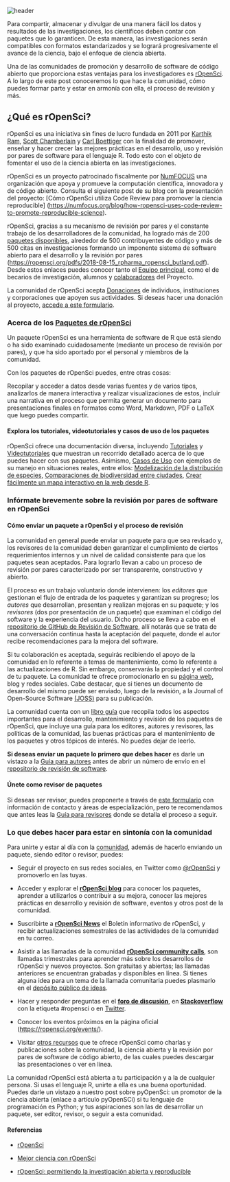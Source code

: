 <!--
.. title: Te contamos sobre la comunidad rOpenSci
.. slug: te-contamos-sobre-la-comunidad-ropensci
.. date: 2020-08-18
.. author: Yurely Camacho
.. tags: r, community, open science
.. category: open science
.. link: 
.. description: 
.. type: text
-->

<!-- Te contamos sobre la comunidad rOpenSci -->
<!-- **Por Yurely Camacho** -->

![header](../../../images/blog/te-contamos-sobre-la-comunidad-ropensci/header.png)

Para compartir, almacenar y divulgar de una manera fácil los datos y
resultados de las investigaciones, los científicos deben contar con
paquetes que lo garanticen. De esta manera, las investigaciones serán
compatibles con formatos estandarizados y se logrará progresivamente el
avance de la ciencia, bajo el enfoque de ciencia abierta.

<!-- TEASER_END -->

Una de las comunidades de promoción y desarrollo de software de código
abierto que proporciona estas ventajas para los investigadores es
[rOpenSci](https://ropensci.org/). A lo largo de este post conoceremos
lo que hace la comunidad, cómo puedes formar parte y estar en armonía
con ella, el proceso de revisión y más.

## ¿Qué es rOpenSci?

rOpenSci es una iniciativa sin fines de lucro fundada en 2011 por
[Karthik Ram](https://karthik.io/), [Scott
Chamberlain](https://ropensci.org/author/scott-chamberlain/) y [Carl
Boettiger](https://www.carlboettiger.info/) con la finalidad de
promover, enseñar y hacer crecer las mejores prácticas en el desarrollo,
uso y revisión por pares de software para el lenguaje R. Todo esto con
el objeto de fomentar el uso de la ciencia abierta en las
investigaciones.

rOpenSci es un proyecto patrocinado fiscalmente por
[NumFOCUS](https://numfocus.org) una organización que apoya y promueve
la computación científica, innovadora y de código abierto. Consulta el
siguiente post de su blog con la presentación del proyecto: \[Cómo
rOpenSci utiliza Code Review para promover la ciencia reproducible\]
(https://numfocus.org/blog/how-ropensci-uses-code-review-to-promote-reproducible-science).

rOpenSci, gracias a su mecanismo de revisión por pares y el constante
trabajo de los desarrolladores de la comunidad, ha logrado más de 200
[paquetes disponibles](https://ropensci.org/packages/), alrededor de 500
contribuyentes de código y más de 500 citas en investigaciones formando
un imponente sistema de software abierto para el desarrollo y la revisión por pares
(https://ropensci.org/pdfs/2018-08-15_rpharma_ropensci_butland.pdf).
Desde estos enlaces puedes conocer tanto el [Equipo principal](https://ropensci.org/about/#team), como el de becarios
de investigación, alumnos y
[colaboradores](https://ropensci.org/about/#collaborators) del Proyecto.

La comunidad de rOpenSci acepta [Donaciones](https://ropensci.org/donate/) de
individuos, instituciones y corporaciones que apoyen sus actividades. Si
deseas hacer una donación al proyecto, [accede a este
formulario](https://numfocus.salsalabs.org/donate-to-ropensci/index.html).

### Acerca de los [Paquetes de rOpenSci](https://ropensci.org/packages/)

Un paquete rOpenSci es una herramienta de software de R que está siendo
o ha sido examinado cuidadosamente (mediante un proceso de revisión por
pares), y que ha sido aportado por el personal y miembros de la comunidad.

Con los paquetes de rOpenSci puedes, entre otras cosas:

Recopilar y acceder a datos desde varias fuentes y de varios tipos,
analizarlos de manera interactiva y realizar visualizaciones de estos,
incluir una narrativa en el proceso que permita generar un documento
para presentaciones finales en formatos como Word, Markdown, PDF o LaTeX
que luego puedes compartir.

#### Explora los tutoriales, videotutoriales y casos de uso de los paquetes

rOpenSci ofrece una documentación diversa, incluyendo
[Tutoriales](https://ropensci.org/tutorials/) y
[Videotutoriales](https://vimeo.com/ropensci) que muestran un recorrido
detallado acerca de lo que puedes hacer con sus paquetes. Asimismo,
[Casos de Uso](https://ropensci.org/usecases/) con ejemplos de su manejo
en situaciones reales, entre ellos: [Modelización de la distribución de
especies](https://ropensci.org/usecases/rgbif_nichemodel/),
[Comparaciones de biodiversidad entre
ciudades](https://ropensci.org/usecases/rgbif_biodivcomp/), [Crear
fácilmente un mapa interactivo en la web desde
R](https://ropensci.org/usecases/spocc_gistmap/).

### Infórmate brevemente sobre la revisión por pares de software en rOpenSci

#### Cómo enviar un paquete a rOpenSci y el proceso de revisión

La comunidad en general puede enviar un paquete para que sea revisado y,
los revisores de la comunidad deben garantizar el cumplimiento de
ciertos requerimientos internos y un nivel de calidad consistente para
que los paquetes sean aceptados. Para lograrlo llevan a cabo un proceso
de revisión por pares caracterizado por ser transparente, constructivo y
abierto.

El proceso es un trabajo voluntario donde intervienen: los *editores*
que gestionan el flujo de entrada de los paquetes y garantizan su
progreso; los *autores* que desarrollan, presentan y realizan mejoras en
su paquete; y los *revisores* (dos por presentación de un paquete) que
examinan el código del software y la experiencia del usuario. Dicho
proceso se lleva a cabo en el [repositorio de GitHub de Revisión de
Software](https://github.com/ropensci/software-review/), allí notarás
que se trata de una conversación continua hasta la aceptación del
paquete, donde el autor recibe recomendaciones para la mejora del
software.

Si tu colaboración es aceptada, seguirás recibiendo el apoyo de la comunidad
en lo referente a temas de mantenimiento, como lo referente a las
actualizaciones de R. Sin embargo, conservarás la propiedad y el control
de tu paquete. La comunidad te ofrece promocionarlo en su [página
web](https://ropensci.org/), blog y redes sociales. Cabe destacar, que
si tienes un documento de desarrollo del mismo puede ser enviado, luego
de la revisión, a la Journal of Open-Source Software
[(JOSS)](https://joss.theoj.org/) para su publicación.

La comunidad cuenta con un [libro guía](https://devguide.ropensci.org/)
que recopila todos los aspectos importantes para el desarrollo,
mantenimiento y revisión de los paquetes de rOpenSci, que incluye una
guía para los editores, autores y revisores, las políticas de la
comunidad, las buenas prácticas para el mantenimiento de los paquetes y
otros tópicos de interés. No puedes dejar de leerlo.

**Si deseas enviar un paquete lo primero que debes hacer** es darle un
vistazo a la [Guía para
autores](https://devguide.ropensci.org/guide-for-authors.html) antes de
abrir un número de envío en el [repositorio de revisión de
software](https://github.com/ropensci/software-review/).

#### Únete como revisor de paquetes

Si deseas ser revisor, puedes proponerte a través de [este
formulario](https://ropensci.org/onboarding/) con información de
contacto y áreas de especialización, pero te recomendamos que antes leas la [Guía para
revisores](https://devguide.ropensci.org/reviewerguide.html) donde se
detalla el proceso a seguir.

### Lo que debes hacer para estar en sintonía con la comunidad

Para unirte y estar al día con la
[comunidad](https://ropensci.org/community/), además de hacerlo enviando
un paquete, siendo editor o revisor, puedes:

- Seguir el proyecto en sus redes sociales, en Twitter como
  [@rOpenSci](https://twitter.com/ropensci) y promoverlo en
  las tuyas.

- Acceder y explorar el [**rOpenSci blog**](https://ropensci.org/blog/)
  para conocer los paquetes, aprender a utilizarlos o contribuir a su
  mejora, conocer las mejores prácticas en desarrollo y revisión de
  software, eventos y otros post de la comunidad.

- Suscribirte a [**rOpenSci News**](https://news.ropensci.org/) el
  Boletín informativo de rOpenSci, y recibir actualizaciones semestrales
  de las actividades de la comunidad en tu correo.

- Asistir a las llamadas de la comunidad [**rOpenSci community
  calls**](https://ropensci.org/commcalls/), son llamadas trimestrales
  para aprender más sobre los desarrollos de rOpenSci y nuevos
  proyectos. Son gratuitas y abiertas; las llamadas anteriores se
  encuentran grabadas y disponibles en línea. Si tienes alguna idea para
  un tema de la llamada comunitaria puedes plasmarlo en el [depósito
  público de ideas](https://github.com/ropensci-org/community-calls).

- Hacer y responder preguntas en el [**foro de
  discusión**](https://discuss.ropensci.org/), en
  [**Stackoverflow**](https://stackoverflow.com/questions/tagged/ropensci) con la etiqueta #ropensci
  o en [Twitter](https://twitter.com/ropensci).

- Conocer los eventos próximos en la página oficial
  (https://ropensci.org/events/).

- Visitar [otros recursos](https://ropensci.org/resources/) que te
  ofrece rOpenSci como charlas y publicaciones sobre la comunidad, la
  ciencia abierta y la revisión por pares de software de código abierto,
  de las cuales puedes descargar las presentaciones o ver en línea.

La comunidad rOpenSci está abierta a tu participación y a la de
cualquier persona. Si usas el lenguaje R, unirte a ella es una buena
oportunidad. Puedes darle un vistazo a nuestro post sobre pyOpenSci: un
promotor de la ciencia abierta (enlace a artículo pyOpenSCi) si tu
lenguaje de programación es Python; y tus aspiraciones son las de
desarrollar un paquete, ser editor, revisor, o seguir a esta comunidad.

#### Referencias

- [rOpenSci](https://ropensci.org)

- [Mejor ciencia con rOpenSci](https://maelle.github.io/latinr/slides.html#1)

- [rOpenSci: permitiendo la investigación abierta y reproducible](https://ropensci.org/pdfs/2018-08-15_rpharma_ropensci_butland.pdf)
